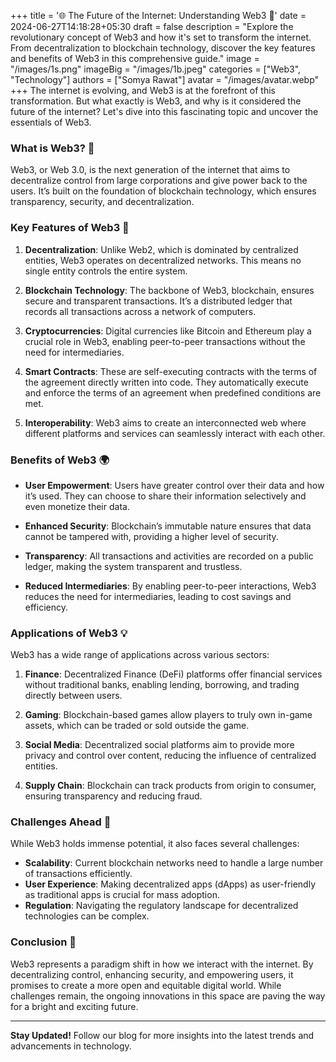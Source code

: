+++
title = '🌐 The Future of the Internet: Understanding Web3 🚀'
date = 2024-06-27T14:18:28+05:30
draft = false
description = "Explore the revolutionary concept of Web3 and how it's set to transform the internet. From decentralization to blockchain technology, discover the key features and benefits of Web3 in this comprehensive guide."
image = "/images/1s.png"
imageBig = "/images/1b.jpeg"
categories = ["Web3", "Technology"]
authors = ["Somya Rawat"]
avatar = "/images/avatar.webp"
+++
The internet is evolving, and Web3 is at the forefront of this transformation. But what exactly is Web3, and why is it considered the future of the internet? Let's dive into this fascinating topic and uncover the essentials of Web3.

### What is Web3? 🤔

Web3, or Web 3.0, is the next generation of the internet that aims to decentralize control from large corporations and give power back to the users. It’s built on the foundation of blockchain technology, which ensures transparency, security, and decentralization. 

### Key Features of Web3 🌟

1. **Decentralization**: Unlike Web2, which is dominated by centralized entities, Web3 operates on decentralized networks. This means no single entity controls the entire system.

2. **Blockchain Technology**: The backbone of Web3, blockchain, ensures secure and transparent transactions. It’s a distributed ledger that records all transactions across a network of computers.

3. **Cryptocurrencies**: Digital currencies like Bitcoin and Ethereum play a crucial role in Web3, enabling peer-to-peer transactions without the need for intermediaries.

4. **Smart Contracts**: These are self-executing contracts with the terms of the agreement directly written into code. They automatically execute and enforce the terms of an agreement when predefined conditions are met.

5. **Interoperability**: Web3 aims to create an interconnected web where different platforms and services can seamlessly interact with each other.

### Benefits of Web3 🌍

- **User Empowerment**: Users have greater control over their data and how it’s used. They can choose to share their information selectively and even monetize their data.

- **Enhanced Security**: Blockchain’s immutable nature ensures that data cannot be tampered with, providing a higher level of security.

- **Transparency**: All transactions and activities are recorded on a public ledger, making the system transparent and trustless.

- **Reduced Intermediaries**: By enabling peer-to-peer interactions, Web3 reduces the need for intermediaries, leading to cost savings and efficiency.

### Applications of Web3 💡

Web3 has a wide range of applications across various sectors:

1. **Finance**: Decentralized Finance (DeFi) platforms offer financial services without traditional banks, enabling lending, borrowing, and trading directly between users.

2. **Gaming**: Blockchain-based games allow players to truly own in-game assets, which can be traded or sold outside the game.

3. **Social Media**: Decentralized social platforms aim to provide more privacy and control over content, reducing the influence of centralized entities.

4. **Supply Chain**: Blockchain can track products from origin to consumer, ensuring transparency and reducing fraud.

### Challenges Ahead 🚧

While Web3 holds immense potential, it also faces several challenges:

- **Scalability**: Current blockchain networks need to handle a large number of transactions efficiently.
- **User Experience**: Making decentralized apps (dApps) as user-friendly as traditional apps is crucial for mass adoption.
- **Regulation**: Navigating the regulatory landscape for decentralized technologies can be complex.

### Conclusion 📝

Web3 represents a paradigm shift in how we interact with the internet. By decentralizing control, enhancing security, and empowering users, it promises to create a more open and equitable digital world. While challenges remain, the ongoing innovations in this space are paving the way for a bright and exciting future.

---

**Stay Updated!** Follow our blog for more insights into the latest trends and advancements in technology.